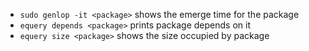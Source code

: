 - `sudo genlop -it <package>` shows the emerge time for the package
 - `equery depends <package>` prints package depends on it
 - `equery size <package>` shows the size occupied by package
